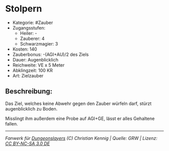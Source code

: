 # Stolpern

- Kategorie: #Zauber
- Zugangsstufen:
  - Heiler: -
  - Zauberer: 4
  - Schwarzmagier: 3
- Kosten: 140
- Zauberbonus: -(AGI+AU)/2 des Ziels
- Dauer: Augenblicklich
- Reichweite: VE x 5 Meter
- Abklingzeit: 100 KR
- Art: Zielzauber

## Beschreibung:

Das Ziel, welches keine Abwehr gegen den Zauber würfeln darf, stürzt augenblicklich zu Boden.

Misslingt ihm außerdem eine Probe auf AGI+GE, lässt er alles Gehaltene fallen.

---

_Fanwerk für [Dungeonslayers](https://www.dungeonslayers.net/) (C) Christian Kennig | Quelle: GRW | Lizenz: [CC BY-NC-SA 3.0 DE](https://creativecommons.org/licenses/by-nc-sa/3.0/de/)_
